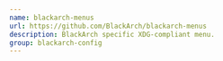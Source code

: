 ```yaml
---
name: blackarch-menus
url: https://github.com/BlackArch/blackarch-menus
description: BlackArch specific XDG-compliant menu.
group: blackarch-config
---
```

